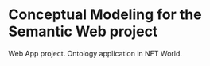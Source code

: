 # Conceptual Modeling for the Semantic Web project
Web App project.
Ontology application in NFT World.
